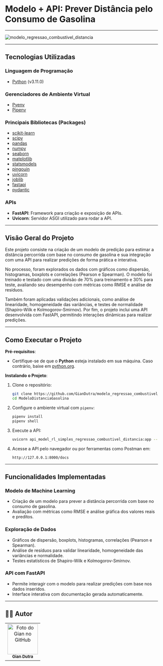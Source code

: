 # Modelo + API: Prever Distância pelo Consumo de Gasolina

---

<img src="./.github/1.png" alt="modelo_regressao_combustivel_distancia" title="Modelo de Regressão Combustível Distância">

---

## Tecnologias Utilizadas

### Linguagem de Programação

- [Python](https://www.python.org/) (v3.11.0)

### Gerenciadores de Ambiente Virtual

- [Pyenv](https://github.com/pyenv/pyenv)
- [Pipenv](https://pipenv.pypa.io/en/latest/)

### Principais Bibliotecas (Packages)

- [scikit-learn](https://scikit-learn.org/stable/)
- [scipy](https://scipy.org/)
- [pandas](https://pandas.pydata.org/)
- [numpy](https://numpy.org/)
- [seaborn](https://seaborn.pydata.org/)
- [matplotlib](https://matplotlib.org/)
- [statsmodels](https://www.statsmodels.org/stable/index.html)
- [pingouin](https://pingouin-stats.org/)
- [uvicorn](https://www.uvicorn.org/)
- [joblib](https://joblib.readthedocs.io/en/latest/)
- [fastapi](https://fastapi.tiangolo.com/)
- [pydantic](https://docs.pydantic.dev/)

### APIs

- **FastAPI**: Framework para criação e exposição de APIs.
- **Uvicorn**: Servidor ASGI utilizado para rodar a API.

---

## Visão Geral do Projeto

Este projeto consiste na criação de um modelo de predição para estimar a distância percorrida com base no consumo de gasolina e sua integração com uma API para realizar predições de forma prática e interativa.

No processo, foram explorados os dados com gráficos como dispersão, histogramas, boxplots e correlações (Pearson e Spearman). O modelo foi treinado e testado com uma divisão de 70% para treinamento e 30% para teste, avaliando seu desempenho com métricas como RMSE e análise de resíduos.

Também foram aplicadas validações adicionais, como análise de linearidade, homogeneidade das variâncias, e testes de normalidade (Shapiro-Wilk e Kolmogorov-Smirnov). Por fim, o projeto inclui uma API desenvolvida com FastAPI, permitindo interações dinâmicas para realizar predições.

---

## Como Executar o Projeto

**Pré-requisitos**:
- Certifique-se de que o **Python** esteja instalado em sua máquina. Caso contrário, baixe em [python.org](https://www.python.org/downloads/).

**Instalando o Projeto**:

1. Clone o repositório:
    ```bash
    git clone https://github.com/GianDutra/modelo_regressao_combustivel_distancia.git
    cd ModeloDistanciaGasolina
    ```

2. Configure o ambiente virtual com `pipenv`:
    ```bash
    pipenv install
    pipenv shell
    ```

3. Execute a API:
    ```bash
    uvicorn api_model_rl_simples_regressao_combustivel_distancia:app --reload
    ```

4. Acesse a API pelo navegador ou por ferramentas como Postman em:
    ```
    http://127.0.0.1:8000/docs
    ```

---

## Funcionalidades Implementadas

### Modelo de Machine Learning
- Criação de um modelo para prever a distância percorrida com base no consumo de gasolina.
- Avaliação com métricas como RMSE e análise gráfica dos valores reais e preditos.

### Exploração de Dados
- Gráficos de dispersão, boxplots, histogramas, correlações (Pearson e Spearman).
- Análise de resíduos para validar linearidade, homogeneidade das variâncias e normalidade.
- Testes estatísticos de Shapiro-Wilk e Kolmogorov-Smirnov.

### API com FastAPI
- Permite interagir com o modelo para realizar predições com base nos dados inseridos.
- Interface interativa com documentação gerada automaticamente.

---

## 👨‍💼 Autor

<table>
  <tr>
    <td align="center">
      <a href="#">
        <img src="https://github.com/GianDutra.png" width="100px;" alt="Foto do Gian no GitHub"/><br>
        <sub>
          <b>Gian Dutra</b>
        </sub>
      </a>
    </td>
  </tr>
</table>
